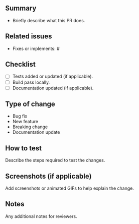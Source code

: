 <!-- Please describe the change you are making and provide any links to relevant issues. -->

## Summary
- Briefly describe what this PR does.

## Related issues
- Fixes or implements: #

## Checklist
- [ ] Tests added or updated (if applicable).
- [ ] Build pass locally.
- [ ] Documentation updated (if applicable).

## Type of change
- Bug fix
- New feature
- Breaking change
- Documentation update

## How to test
Describe the steps required to test the changes.

## Screenshots (if applicable)
Add screenshots or animated GIFs to help explain the change.

## Notes
Any additional notes for reviewers.
